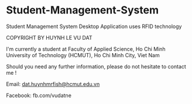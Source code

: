 # Student-Management-System
Student Management System Desktop Application uses RFID technology

COPYRIGHT BY HUYNH LE VU DAT

I'm currently a student at Faculty of Applied Science, Ho Chi Minh University of Technology (HCMUT), Ho Chi Minh City, Viet Nam

Should you need any further information, please do not hesitate to contact me !

Email: dat.huynhmrfish@hcmut.edu.vn

Facebook: fb.com/vudatne
